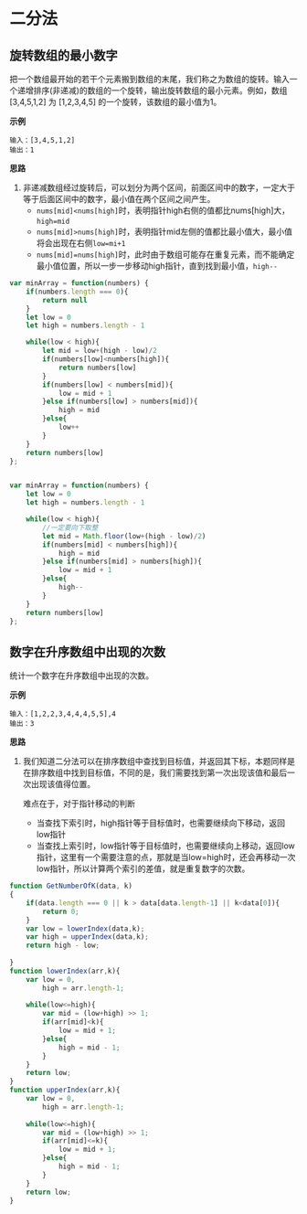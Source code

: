 # 二分法

## 旋转数组的最小数字

把一个数组最开始的若干个元素搬到数组的末尾，我们称之为数组的旋转。输入一个递增排序(非递减)的数组的一个旋转，输出旋转数组的最小元素。例如，数组 [3,4,5,1,2] 为 [1,2,3,4,5] 的一个旋转，该数组的最小值为1。  

**示例**

```
输入：[3,4,5,1,2]
输出：1
```

**思路**

1. 非递减数组经过旋转后，可以划分为两个区间，前面区间中的数字，一定大于等于后面区间中的数字，最小值在两个区间之间产生。
   - `nums[mid]<nums[high]`时，表明指针high右侧的值都比nums[high]大，`high=mid`
   - `nums[mid]>nums[high]`时，表明指针mid左侧的值都比最小值大，最小值将会出现在右侧`low=mi+1`
   - `nums[mid]=nums[high]`时，此时由于数组可能存在重复元素，而不能确定最小值位置，所以一步一步移动high指针，直到找到最小值，`high--`

```javascript
var minArray = function(numbers) {
    if(numbers.length === 0){
        return null
    }
    let low = 0
    let high = numbers.length - 1

    while(low < high){
        let mid = low+(high - low)/2
        if(numbers[low]<numbers[high]){
            return numbers[low]
        }
        if(numbers[low] < numbers[mid]){
            low = mid + 1
        }else if(numbers[low] > numbers[mid]){
            high = mid
        }else{
            low++
        }
    }
    return numbers[low]
};


var minArray = function(numbers) {
    let low = 0
    let high = numbers.length - 1

    while(low < high){
        //一定要向下取整
        let mid = Math.floor(low+(high - low)/2) 
        if(numbers[mid] < numbers[high]){
            high = mid
        }else if(numbers[mid] > numbers[high]){
            low = mid + 1
        }else{
            high--
        }
    }
    return numbers[low]
};
```

## 数字在升序数组中出现的次数

统计一个数字在升序数组中出现的次数。

**示例**

```
输入：[1,2,2,3,4,4,4,5,5],4
输出：3
```

**思路**

1. 我们知道二分法可以在排序数组中查找到目标值，并返回其下标，本题同样是在排序数组中找到目标值，不同的是，我们需要找到第一次出现该值和最后一次出现该值得位置。

   难点在于，对于指针移动的判断

   - 当查找下索引时，high指针等于目标值时，也需要继续向下移动，返回low指针
   - 当查找上索引时，low指针等于目标值时，也需要继续向上移动，返回low指针，这里有一个需要注意的点，那就是当low=high时，还会再移动一次low指针，所以计算两个索引的差值，就是重复数字的次数。

```javascript
function GetNumberOfK(data, k)
{
    if(data.length === 0 || k > data[data.length-1] || k<data[0]){
        return 0;
    }
    var low = lowerIndex(data,k);
    var high = upperIndex(data,k);
    return high - low;
    
}
function lowerIndex(arr,k){
    var low = 0,
        high = arr.length-1;
    
    while(low<=high){
        var mid = (low+high) >> 1;
        if(arr[mid]<k){
            low = mid + 1;
        }else{
            high = mid - 1;
        }
    }
    return low;
}
function upperIndex(arr,k){
    var low = 0,
        high = arr.length-1;
    
    while(low<=high){
        var mid = (low+high) >> 1;
        if(arr[mid]<=k){
            low = mid + 1;
        }else{
            high = mid - 1;
        }
    }
    return low;
}
```



